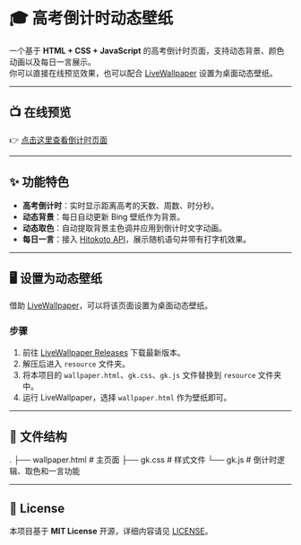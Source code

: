# 🎓 高考倒计时动态壁纸

一个基于 **HTML + CSS + JavaScript** 的高考倒计时页面，支持动态背景、颜色动画以及每日一言展示。  
你可以直接在线预览效果，也可以配合 [LiveWallpaper](https://github.com/lihaoze123/LiveWallpaper) 设置为桌面动态壁纸。

---

## 📺 在线预览

👉 [点击这里查看倒计时页面](https://raw.githack.com/Danielliu2008/Gaokaocountdown/main/wallpaper.html)

---

## ✨ 功能特色

- **高考倒计时**：实时显示距离高考的天数、周数、时分秒。  
- **动态背景**：每日自动更新 Bing 壁纸作为背景。  
- **动态取色**：自动提取背景主色调并应用到倒计时文字动画。  
- **每日一言**：接入 [Hitokoto API](https://hitokoto.cn)，展示随机语句并带有打字机效果。  

---

## 🖥️ 设置为动态壁纸

借助 [LiveWallpaper](https://github.com/lihaoze123/LiveWallpaper)，可以将该页面设置为桌面动态壁纸。  

### 步骤

1. 前往 [LiveWallpaper Releases](https://github.com/lihaoze123/LiveWallpaper/releases) 下载最新版本。  
2. 解压后进入 `resource` 文件夹。  
3. 将本项目的 `wallpaper.html`、`gk.css`、`gk.js` 文件替换到 `resource` 文件夹中。  
4. 运行 LiveWallpaper，选择 `wallpaper.html` 作为壁纸即可。  

---

## 📂 文件结构
.
├── wallpaper.html # 主页面
├── gk.css # 样式文件
└── gk.js # 倒计时逻辑、取色和一言功能

---

## 📜 License

本项目基于 **MIT License** 开源，详细内容请见 [LICENSE](./LICENSE)。
